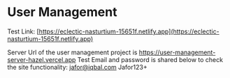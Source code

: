 # User Management
Test Link: [https://eclectic-nasturtium-15651f.netlify.app](https://eclectic-nasturtium-15651f.netlify.app)

Server Url of the user management project is https://user-management-server-hazel.vercel.app
Test Email and password is shared below to check the site functionality:
jafor@iqbal.com
Jafor123+
